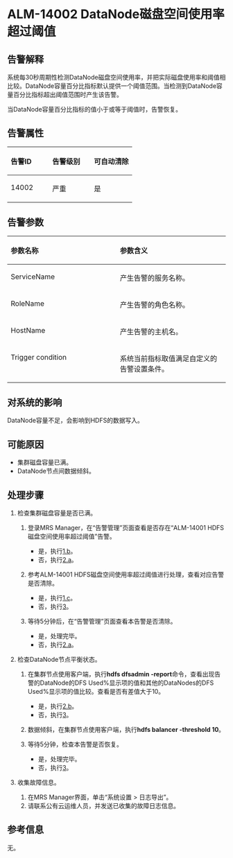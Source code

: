 # ALM-14002 DataNode磁盘空间使用率超过阈值<a name="ZH-CN_TOPIC_0093195048"></a>

## 告警解释<a name="zh-cn_topic_0035998722_section20869327"></a>

系统每30秒周期性检测DataNode磁盘空间使用率，并把实际磁盘使用率和阈值相比较。DataNode容量百分比指标默认提供一个阈值范围。当检测到DataNode容量百分比指标超出阈值范围时产生该告警。

当DataNode容量百分比指标的值小于或等于阈值时，告警恢复。

## 告警属性<a name="zh-cn_topic_0035998722_section53606218"></a>

<a name="zh-cn_topic_0035998722_table11766267"></a>
<table><thead align="left"><tr id="zh-cn_topic_0035998722_row7304143"><th class="cellrowborder" valign="top" width="33.33333333333333%" id="mcps1.1.4.1.1"><p id="zh-cn_topic_0035998722_p54764719"><a name="zh-cn_topic_0035998722_p54764719"></a><a name="zh-cn_topic_0035998722_p54764719"></a>告警ID</p>
</th>
<th class="cellrowborder" valign="top" width="33.33333333333333%" id="mcps1.1.4.1.2"><p id="zh-cn_topic_0035998722_p6757235"><a name="zh-cn_topic_0035998722_p6757235"></a><a name="zh-cn_topic_0035998722_p6757235"></a>告警级别</p>
</th>
<th class="cellrowborder" valign="top" width="33.33333333333333%" id="mcps1.1.4.1.3"><p id="zh-cn_topic_0035998722_p10465156"><a name="zh-cn_topic_0035998722_p10465156"></a><a name="zh-cn_topic_0035998722_p10465156"></a>可自动清除</p>
</th>
</tr>
</thead>
<tbody><tr id="zh-cn_topic_0035998722_row42371273"><td class="cellrowborder" valign="top" width="33.33333333333333%" headers="mcps1.1.4.1.1 "><p id="zh-cn_topic_0035998722_p9521066"><a name="zh-cn_topic_0035998722_p9521066"></a><a name="zh-cn_topic_0035998722_p9521066"></a>14002</p>
</td>
<td class="cellrowborder" valign="top" width="33.33333333333333%" headers="mcps1.1.4.1.2 "><p id="zh-cn_topic_0035998722_p33008913"><a name="zh-cn_topic_0035998722_p33008913"></a><a name="zh-cn_topic_0035998722_p33008913"></a>严重</p>
</td>
<td class="cellrowborder" valign="top" width="33.33333333333333%" headers="mcps1.1.4.1.3 "><p id="zh-cn_topic_0035998722_p56476259"><a name="zh-cn_topic_0035998722_p56476259"></a><a name="zh-cn_topic_0035998722_p56476259"></a>是</p>
</td>
</tr>
</tbody>
</table>

## 告警参数<a name="zh-cn_topic_0035998722_section12693918"></a>

<a name="zh-cn_topic_0035998722_table11174282"></a>
<table><thead align="left"><tr id="zh-cn_topic_0035998722_row15876907"><th class="cellrowborder" valign="top" width="50%" id="mcps1.1.3.1.1"><p id="zh-cn_topic_0035998722_p10961125"><a name="zh-cn_topic_0035998722_p10961125"></a><a name="zh-cn_topic_0035998722_p10961125"></a>参数名称</p>
</th>
<th class="cellrowborder" valign="top" width="50%" id="mcps1.1.3.1.2"><p id="zh-cn_topic_0035998722_p15435960"><a name="zh-cn_topic_0035998722_p15435960"></a><a name="zh-cn_topic_0035998722_p15435960"></a>参数含义</p>
</th>
</tr>
</thead>
<tbody><tr id="zh-cn_topic_0035998722_row42353227"><td class="cellrowborder" valign="top" width="50%" headers="mcps1.1.3.1.1 "><p id="zh-cn_topic_0035998722_p8059334"><a name="zh-cn_topic_0035998722_p8059334"></a><a name="zh-cn_topic_0035998722_p8059334"></a>ServiceName</p>
</td>
<td class="cellrowborder" valign="top" width="50%" headers="mcps1.1.3.1.2 "><p id="zh-cn_topic_0035998722_p48826322"><a name="zh-cn_topic_0035998722_p48826322"></a><a name="zh-cn_topic_0035998722_p48826322"></a>产生告警的服务名称。</p>
</td>
</tr>
<tr id="zh-cn_topic_0035998722_row36783718"><td class="cellrowborder" valign="top" width="50%" headers="mcps1.1.3.1.1 "><p id="zh-cn_topic_0035998722_p26691149"><a name="zh-cn_topic_0035998722_p26691149"></a><a name="zh-cn_topic_0035998722_p26691149"></a>RoleName</p>
</td>
<td class="cellrowborder" valign="top" width="50%" headers="mcps1.1.3.1.2 "><p id="zh-cn_topic_0035998722_p14499481"><a name="zh-cn_topic_0035998722_p14499481"></a><a name="zh-cn_topic_0035998722_p14499481"></a>产生告警的角色名称。</p>
</td>
</tr>
<tr id="zh-cn_topic_0035998722_row63386473"><td class="cellrowborder" valign="top" width="50%" headers="mcps1.1.3.1.1 "><p id="zh-cn_topic_0035998722_p34030663"><a name="zh-cn_topic_0035998722_p34030663"></a><a name="zh-cn_topic_0035998722_p34030663"></a>HostName</p>
</td>
<td class="cellrowborder" valign="top" width="50%" headers="mcps1.1.3.1.2 "><p id="zh-cn_topic_0035998722_p5020285"><a name="zh-cn_topic_0035998722_p5020285"></a><a name="zh-cn_topic_0035998722_p5020285"></a>产生告警的主机名。</p>
</td>
</tr>
<tr id="zh-cn_topic_0035998722_row45182569"><td class="cellrowborder" valign="top" width="50%" headers="mcps1.1.3.1.1 "><p id="zh-cn_topic_0035998722_p35909463"><a name="zh-cn_topic_0035998722_p35909463"></a><a name="zh-cn_topic_0035998722_p35909463"></a>Trigger condition</p>
</td>
<td class="cellrowborder" valign="top" width="50%" headers="mcps1.1.3.1.2 "><p id="zh-cn_topic_0035998722_p22985394"><a name="zh-cn_topic_0035998722_p22985394"></a><a name="zh-cn_topic_0035998722_p22985394"></a>系统当前指标取值满足自定义的告警设置条件。</p>
</td>
</tr>
</tbody>
</table>

## 对系统的影响<a name="zh-cn_topic_0035998722_section47136405"></a>

DataNode容量不足，会影响到HDFS的数据写入。

## 可能原因<a name="zh-cn_topic_0035998722_section21574462"></a>

-   集群磁盘容量已满。
-   DataNode节点间数据倾斜。

## 处理步骤<a name="zh-cn_topic_0035998722_section59952436"></a>

1.  检查集群磁盘容量是否已满。
    1.  登录MRS Manager，在“告警管理”页面查看是否存在“ALM-14001 HDFS磁盘空间使用率超过阈值”告警。
        -   是，执行[1.b](#zh-cn_topic_0035998722_yt2)。
        -   否，执行[2.a](#zh-cn_topic_0035998722_li64268160)。

    2.  <a name="zh-cn_topic_0035998722_yt2"></a>参考ALM-14001 HDFS磁盘空间使用率超过阈值进行处理，查看对应告警是否清除。
        -   是，执行[1.c](#zh-cn_topic_0035998722_yt3)。
        -   否，执行[3](#zh-cn_topic_0035998722_li1340910153524)。

    3.  <a name="zh-cn_topic_0035998722_yt3"></a>等待5分钟后，在“告警管理”页面查看本告警是否清除。
        -   是，处理完毕。
        -   否，执行[2.a](#zh-cn_topic_0035998722_li64268160)。


2.  检查DataNode节点平衡状态。
    1.  <a name="zh-cn_topic_0035998722_li64268160"></a>在集群节点使用客户端，执行**hdfs dfsadmin -report**命令，查看出现告警的DataNode的DFS Used%显示项的值和其他的DataNodes的DFS Used%显示项的值比较。查看是否有差值大于10。
        -   是，执行[2.b](#zh-cn_topic_0035998722_step17)。
        -   否，执行[3](#zh-cn_topic_0035998722_li1340910153524)。

    2.  <a name="zh-cn_topic_0035998722_step17"></a>数据倾斜，在集群节点使用客户端，执行**hdfs balancer -threshold 10**。
    3.  等待5分钟，检查本告警是否恢复。
        -   是，处理完毕。
        -   否，执行[3](#zh-cn_topic_0035998722_li1340910153524)。


3.  <a name="zh-cn_topic_0035998722_li1340910153524"></a>收集故障信息。
    1.  在MRS Manager界面，单击“系统设置 \> 日志导出”。
    2.  请联系公有云运维人员，并发送已收集的故障日志信息。


## 参考信息<a name="zh-cn_topic_0035998722_section2701015"></a>

无。

